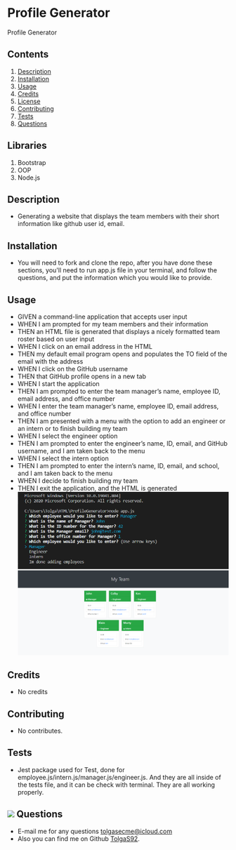 # Profile Generator

Profile Generator

## Contents
1. [Description](#Description)
2. [Installation](#Installation)
3. [Usage](#Usage)
4. [Credits](#Credits)
5. [License](#License)
6. [Contributing](#Contributing)
7. [Tests](#Tests)
8. [Questions](#Questions)
## Libraries
1. Bootstrap
2. OOP
3. Node.js

## Description 
- Generating a website that displays the team members with their short information like github user id, email. 

## Installation
- You will need to fork and clone the repo, after you have done these sections, you'll need to run app.js file in your terminal, and follow the questions, and put the information which you would like to provide.

## Usage
- GIVEN a command-line application that accepts user input 
- WHEN I am prompted for my team members and their information 
- THEN an HTML file is generated that displays a nicely formatted team roster based on user input 
- WHEN I click on an email address in the HTML 
- THEN my default email program opens and populates the TO field of the email with the address 
- WHEN I click on the GitHub username 
- THEN that GitHub profile opens in a new tab 
- WHEN I start the application 
- THEN I am prompted to enter the team manager’s name, employee ID, email address, and office number 
- WHEN I enter the team manager’s name, employee ID, email address, and office number 
- THEN I am presented with a menu with the option to add an engineer or an intern or to finish building my team 
- WHEN I select the engineer option 
- THEN I am prompted to enter the engineer’s name, ID, email, and GitHub username, and I am taken back to the menu 
- WHEN I select the intern option 
- THEN I am prompted to enter the intern’s name, ID, email, and school, and I am taken back to the menu  
- WHEN I decide to finish building my team 
- THEN I exit the application, and the HTML is generated
![Terminal](./Assets/Terminalquestions.png)
![RenderedHtmlPAge](./Assets/GeneratedHTML.png)

## Credits
- No credits

## Contributing
- No contributes.

## Tests
- Jest package used for Test,  done for employee.js/intern.js/manager.js/engineer.js. And they are all inside of the tests file, and it can be check with terminal. They are all working properly.

## <img src="https://icons.iconarchive.com/icons/social-media-icons/social-buntings/48/Aim-icon.png">  Questions
- E-mail me for any questions [tolgasecme@icloud.com](mailto:tolgasecme@icloud.com)
- Also you can find me on Github [TolgaS92](https://github.com/TolgaS92).
